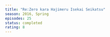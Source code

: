 ```yaml
---
title: "Re:Zero kara Hajimeru Isekai Seikatsu"
season: 2016, Spring
episodes: 25
status: completed
rating: 8
---
```

